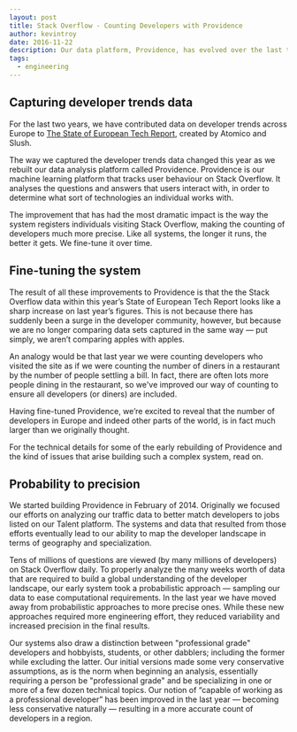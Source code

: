 ```yaml
---
layout: post
title: Stack Overflow - Counting Developers with Providence
author: kevintroy
date: 2016-11-22
description: Our data platform, Providence, has evolved over the last two years.  We look at how and why it has changed, and the effects on our counts of developers.
tags:
  - engineering
---
```



Capturing developer trends data
-------------------------------

For the last two years, we have contributed data on developer trends across Europe to [The State of European Tech Report](http://www.atomico.com/news/the-state-of-european-tech), created by Atomico and Slush.

The way we captured the developer trends data changed this year as we rebuilt our data analysis platform called Providence. Providence is our machine learning platform that tracks user behaviour on Stack Overflow. It analyses the questions and answers that users interact with, in order to determine what sort of technologies an individual works with.

The improvement that has had the most dramatic impact is the way the system registers individuals visiting Stack Overflow, making the counting of developers much more precise. Like all systems, the longer it runs, the better it gets. We fine-tune it over time.


Fine-tuning the system
----------------------

The result of all these improvements to Providence is that the the Stack Overflow data within this year’s State of European Tech Report looks like a sharp increase on last year’s figures. This is not because there has suddenly been a surge in the developer community, however, but because we are no longer comparing data sets captured in the same way — put simply, we aren’t comparing apples with apples.

An analogy would be that last year we were counting developers who visited the site as if we were counting the number of diners in a restaurant by the number of people settling a bill. In fact, there are often lots more people dining in the restaurant, so we've improved our way of counting to ensure all developers (or diners) are included.

Having fine-tuned Providence, we’re excited to reveal that the number of developers in Europe and indeed other parts of the world, is in fact much larger than we originally thought.

For the technical details for some of the early rebuilding of Providence and the kind of issues that arise building such a complex system, read on.


Probability to precision
------------------------

We started building Providence in February of 2014.  Originally we focused our efforts on analyzing our traffic data to better match developers to jobs listed on our Talent platform.   The systems and data that resulted from those efforts eventually lead to our ability to map the developer landscape in terms of geography and specialization.

Tens of millions of questions are viewed (by many millions of developers) on Stack Overflow daily.  To properly analyze the many weeks worth of data that are required to build a global understanding of the developer landscape, our early system took a probabilistic approach — sampling our data to ease computational requirements.  In the last year we have moved away from probabilistic approaches to more precise ones. While these new approaches required more engineering effort, they reduced variability and increased precision in the final results.

Our systems also draw a distinction between "professional grade" developers and hobbyists, students, or other dabblers; including the former while excluding the latter.  Our initial versions made some very conservative assumptions, as is the norm when beginning an analysis, essentially requiring a person be "professional grade" and be specializing in one or more of a few dozen technical topics.  Our notion of “capable of working as a professional developer” has been improved in the last year — becoming less conservative naturally — resulting in a more accurate count of developers in a region.
